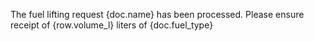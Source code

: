 The fuel lifting request {doc.name} has been processed.
Please ensure receipt of {row.volume_l} liters of {doc.fuel_type}